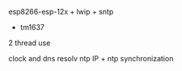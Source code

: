 esp8266-esp-12x + lwip + sntp

+ tm1637 

2 thread use

 clock
    and
 dns resolv ntp IP + ntp synchronization



